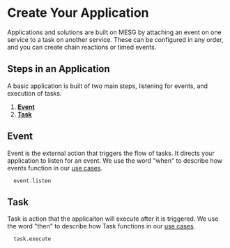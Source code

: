 # Create Your Application

Applications and solutions are built on MESG by attaching an event on one service to a task on another service. These can be configured in any order, and you can create chain reactions or timed events.

## Steps in an Application

A basic application is built of two main steps, listening for events, and execution of tasks.

1. [**Event**](listen.md)
2. [**Task**](execute-task.md)

## Event

Event is the external action that triggers the flow of tasks. It directs your application to listen for an event. We use the word "when" to describe how events function in our [use cases](use-cases.md).

```text
  event.listen
```

## Task

Task is action that the applicaiton will execute after it is triggered. We use the word "then" to describe how Task functions in our [use cases](use-cases.md).

```text
  task.execute
```

